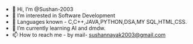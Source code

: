 - 👋 Hi, I’m @Sushan-2003
- 👀 I’m interested in Software Development
- 🌱 Languages known - C,C++,JAVA,PYTHON,DSA,MY SQL,HTML,CSS. 
- 🌱 I’m currently learning AI and dmdw.
- 📫 How to reach me - by mail- sushannayak2003@gmail.com

<!---
Sushan-2003/Sushan-2003 is a ✨ special ✨ repository because its `README.md` (this file) appears on your GitHub profile.
You can click the Preview link to take a look at your changes.
--->
